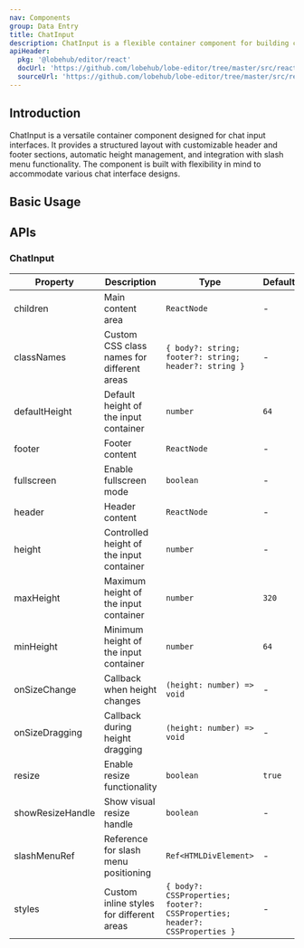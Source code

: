 ```yaml
---
nav: Components
group: Data Entry
title: ChatInput
description: ChatInput is a flexible container component for building chat input interfaces. It provides structured layout with header, footer, and content areas, along with configurable height constraints and slash menu integration.
apiHeader:
  pkg: '@lobehub/editor/react'
  docUrl: 'https://github.com/lobehub/lobe-editor/tree/master/src/react/ChatInput/index.md'
  sourceUrl: 'https://github.com/lobehub/lobe-editor/tree/master/src/react/ChatInput/index.ts'
---
```


## Introduction

ChatInput is a versatile container component designed for chat input interfaces. It provides a structured layout with customizable header and footer sections, automatic height management, and integration with slash menu functionality. The component is built with flexibility in mind to accommodate various chat interface designs.

## Basic Usage

<code src="./demos/index.tsx" iframe nopadding></code>

## APIs

### ChatInput

| Property         | Description                                | Type                                                                       | Default |
| ---------------- | ------------------------------------------ | -------------------------------------------------------------------------- | ------- |
| children         | Main content area                          | `ReactNode`                                                                | -       |
| classNames       | Custom CSS class names for different areas | `{ body?: string; footer?: string; header?: string }`                      | -       |
| defaultHeight    | Default height of the input container      | `number`                                                                   | `64`    |
| footer           | Footer content                             | `ReactNode`                                                                | -       |
| fullscreen       | Enable fullscreen mode                     | `boolean`                                                                  | -       |
| header           | Header content                             | `ReactNode`                                                                | -       |
| height           | Controlled height of the input container   | `number`                                                                   | -       |
| maxHeight        | Maximum height of the input container      | `number`                                                                   | `320`   |
| minHeight        | Minimum height of the input container      | `number`                                                                   | `64`    |
| onSizeChange     | Callback when height changes               | `(height: number) => void`                                                 | -       |
| onSizeDragging   | Callback during height dragging            | `(height: number) => void`                                                 | -       |
| resize           | Enable resize functionality                | `boolean`                                                                  | `true`  |
| showResizeHandle | Show visual resize handle                  | `boolean`                                                                  | -       |
| slashMenuRef     | Reference for slash menu positioning       | `Ref<HTMLDivElement>`                                                      | -       |
| styles           | Custom inline styles for different areas   | `{ body?: CSSProperties; footer?: CSSProperties; header?: CSSProperties }` | -       |

